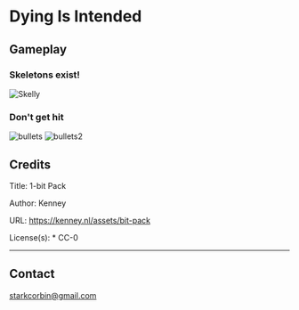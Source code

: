 # Dying Is Intended

## Gameplay

### Skeletons exist!
![Skelly](https://github.com/CorbinStark/Defend-Your-Bounty/blob/master/previews/skelly.png)

### Don't get hit
![bullets](https://github.com/CorbinStark/Defend-Your-Bounty/blob/master/previews/bullets.png)
![bullets2](https://github.com/CorbinStark/Defend-Your-Bounty/blob/master/previews/bullets2.png)

## Credits


Title:
    1-bit Pack

Author:
    Kenney

URL:
    https://kenney.nl/assets/bit-pack

License(s):
    * CC-0

----------------------------------------


## Contact

starkcorbin@gmail.com

